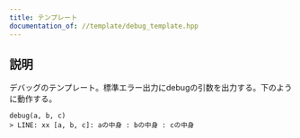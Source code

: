 ```yaml
---
title: テンプレート
documentation_of: //template/debug_template.hpp
---
```


## 説明

デバッグのテンプレート。標準エラー出力にdebugの引数を出力する。下のように動作する。

```
debug(a, b, c)
> LINE: xx [a, b, c]: aの中身 : bの中身 : cの中身
```